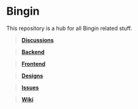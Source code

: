 # Bingin

This repository is a hub for all Bingin related stuff.

> **[Discussions](https://github.com/fenya123/bingin/discussions)**

> **[Backend](https://github.com/fenya123/acih-backend)**

> **[Frontend](https://github.com/fenya123/acih-frontend)**

> **[Designs](https://www.figma.com/file/vJGDMyW1w4ZVvs3y20GgVy/Untitled?type=design&t=ksb5DmnSuXV7dFPQ-0)**

> **[Issues](https://github.com/orgs/fenya123/projects/8)**

> **[Wiki](https://github.com/fenya123/bingin/wiki)**
